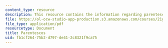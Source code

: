 ```yaml
---
content_type: resource
description: This resource contains the information regarding parentescos.
file: https://ol-ocw-studio-app-production.s3.amazonaws.com/courses/21g-701-spanish-i-fall-2003/fb1cf26475b2d797de412c8321f9ca75_MIT21G_701F03_3activida.pdf
file_type: application/pdf
resourcetype: Document
title: Parentescos
uid: fb1cf264-75b2-d797-de41-2c8321f9ca75
---
```

